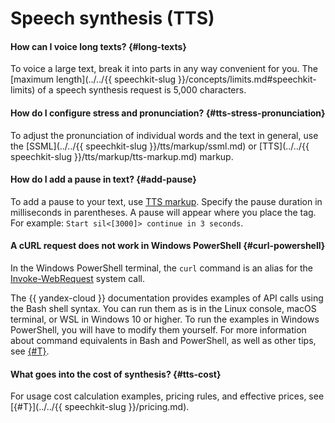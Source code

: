 # Speech synthesis (TTS)

#### How can I voice long texts? {#long-texts}

To voice a large text, break it into parts in any way convenient for you. The [maximum length](../../{{ speechkit-slug }}/concepts/limits.md#speechkit-limits) of a speech synthesis request is 5,000 characters.

#### How do I configure stress and pronunciation? {#tts-stress-pronunciation}

To adjust the pronunciation of individual words and the text in general, use the [SSML](../../{{ speechkit-slug }}/tts/markup/ssml.md) or [TTS](../../{{ speechkit-slug }}/tts/markup/tts-markup.md) markup.

#### How do I add a pause in text? {#add-pause}

To add a pause to your text, use [TTS markup](../../speechkit/tts/markup/tts-markup.md#markup-elements). Specify the pause duration in milliseconds in parentheses. A pause will appear where you place the tag. For example: `Start sil<[3000]> continue in 3 seconds`.

#### A cURL request does not work in Windows PowerShell {#curl-powershell}

In the Windows PowerShell terminal, the `curl` command is an alias for the [Invoke-WebRequest](https://docs.microsoft.com/en-us/powershell/module/microsoft.powershell.utility/invoke-webrequest) system call.

The {{ yandex-cloud }} documentation provides examples of API calls using the Bash shell syntax. You can run them as is in the Linux console, macOS terminal, or WSL in Windows 10 or higher. To run the examples in Windows PowerShell, you will have to modify them yourself. For more information about command equivalents in Bash and PowerShell, as well as other tips, see [{#T}](../../overview/concepts/console-syntax-guide.md).

#### What goes into the cost of synthesis? {#tts-cost}

For usage cost calculation examples, pricing rules, and effective prices, see [{#T}](../../{{ speechkit-slug }}/pricing.md).
